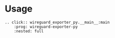 # Usage

```{eval-rst}
.. click:: wireguard_exporter_py.__main__:main
    :prog: wireguard-exporter-py
    :nested: full
```
